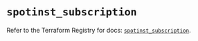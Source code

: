 # `spotinst_subscription`

Refer to the Terraform Registry for docs: [`spotinst_subscription`](https://registry.terraform.io/providers/spotinst/spotinst/1.196.0/docs/resources/subscription).
